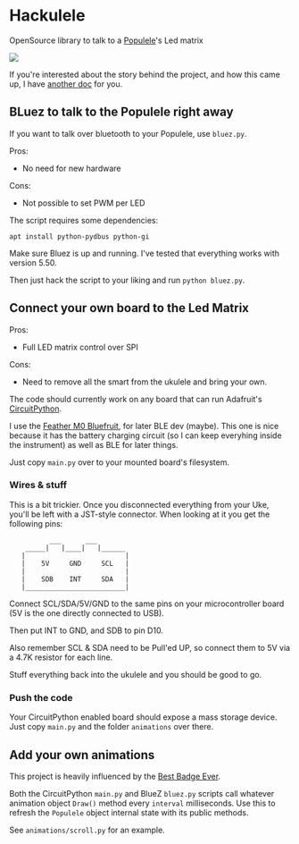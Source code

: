 # Hackulele

OpenSource library to talk to a [Populele](https://popuband.com/products/populele-with-accessory)'s Led matrix

![](./docs/pics/awoo.gif)

If you're interested about the story behind the project, and how this came up, I have [another doc](ABOUT.md) for you.

## BLuez to talk to the Populele right away

If you want to talk over bluetooth to your Populele, use `bluez.py`.

Pros:

 * No need for new hardware

Cons:

 * Not possible to set PWM per LED


The script requires some dependencies:

```
apt install python-pydbus python-gi
```

Make sure Bluez is up and running. I've tested that everything works with version 5.50.

Then just hack the script to your liking and run `python bluez.py`.

## Connect your own board to the Led Matrix

Pros:

 * Full LED matrix control over SPI

Cons:

 * Need to remove all the smart from the ukulele and bring your own.

The code should currently work on any board that can run Adafruit's [CircuitPython](https://circuitpython.readthedocs.io).

I use the [Feather M0 Bluefruit](https://www.adafruit.com/product/2995), for later BLE dev (maybe).
This one is nice because it has the battery charging circuit (so I can keep everyhing inside the instrument) as well as BLE for later things.

Just copy `main.py` over to your mounted board's filesystem.

### Wires & stuff

This is a bit trickier. Once you disconnected everything from your Uke, you'll be left with a JST-style connector.
When looking at it you get the following pins:


```
          ___      ___
    _____|   |____|   |______
   |                         |
   |    5V     GND     SCL   |
   |                         |
   |    SDB    INT     SDA   |
   |_________________________|

```

Connect SCL/SDA/5V/GND to the same pins on your microcontroller board (5V is the one directly connected to USB). 

Then put INT to GND, and SDB to pin D10.

Also remember SCL & SDA need to be Pull'ed UP, so connect them to 5V via a 4.7K resistor for each line.

Stuff everything back into the ukulele and you should be good to go.

### Push the code

Your CircuitPython enabled board should expose a mass storage device. Just copy `main.py` and the folder `animations` over there.

## Add your own animations

This project is heavily influenced by the [Best Badge Ever](https://github.com/oskirby/dc26-fur-scripts).

Both the CircuitPython `main.py` and BlueZ `bluez.py` scripts call whatever animation object `Draw()` method every `interval` milliseconds. Use this to refresh the `Populele` object internal state with its public methods.

See `animations/scroll.py` for an example.
